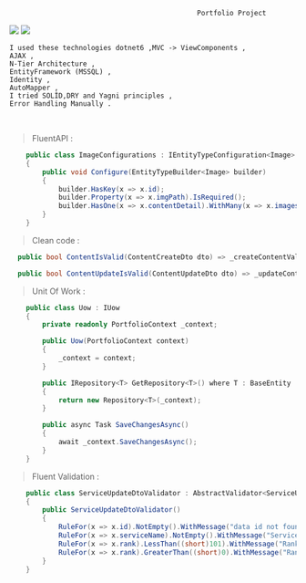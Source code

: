 
                                                  Portfolio Project
![](https://github.com/ekremgunes/PortfolioProject/blob/master/panel_111.gif)
![](https://github.com/ekremgunes/PortfolioProject/blob/master/panel_222.gif)
```
I used these technologies dotnet6 ,MVC -> ViewComponents ,
AJAX ,
N-Tier Architecture ,
EntityFramework (MSSQL) ,
Identity ,
AutoMapper ,
I tried SOLİD,DRY and Yagni principles ,
Error Handling Manually .
```
<br>


> FluentAPI : 

```c#
    public class ImageConfigurations : IEntityTypeConfiguration<Image>
    {
        public void Configure(EntityTypeBuilder<Image> builder)
        {
            builder.HasKey(x => x.id);
            builder.Property(x => x.imgPath).IsRequired();
            builder.HasOne(x => x.contentDetail).WithMany(x => x.images).HasForeignKey(x => x.contentDetailId);
        }
    }
```
> Clean code :

```c#
  public bool ContentIsValid(ContentCreateDto dto) => _createContentValidator.Validate(dto).IsValid;

  public bool ContentUpdateIsValid(ContentUpdateDto dto) => _updateContentValidator.Validate(dto).IsValid;
```

> Unit Of Work : 

```c#
    public class Uow : IUow 
    {
        private readonly PortfolioContext _context;

        public Uow(PortfolioContext context)
        {
            _context = context;
        }

        public IRepository<T> GetRepository<T>() where T : BaseEntity
        {
            return new Repository<T>(_context);
        }

        public async Task SaveChangesAsync()
        {
            await _context.SaveChangesAsync();
        }
    }
```
> Fluent Validation :
```c#
    public class ServiceUpdateDtoValidator : AbstractValidator<ServiceUpdateDto>
    {
        public ServiceUpdateDtoValidator()
        {
            RuleFor(x => x.id).NotEmpty().WithMessage("data id not found");
            RuleFor(x => x.serviceName).NotEmpty().WithMessage("Service name can't be empty");
            RuleFor(x => x.rank).LessThan((short)101).WithMessage("Rank max value is 100");
            RuleFor(x => x.rank).GreaterThan((short)0).WithMessage("Rank min value is 1");
        }
    }
```

